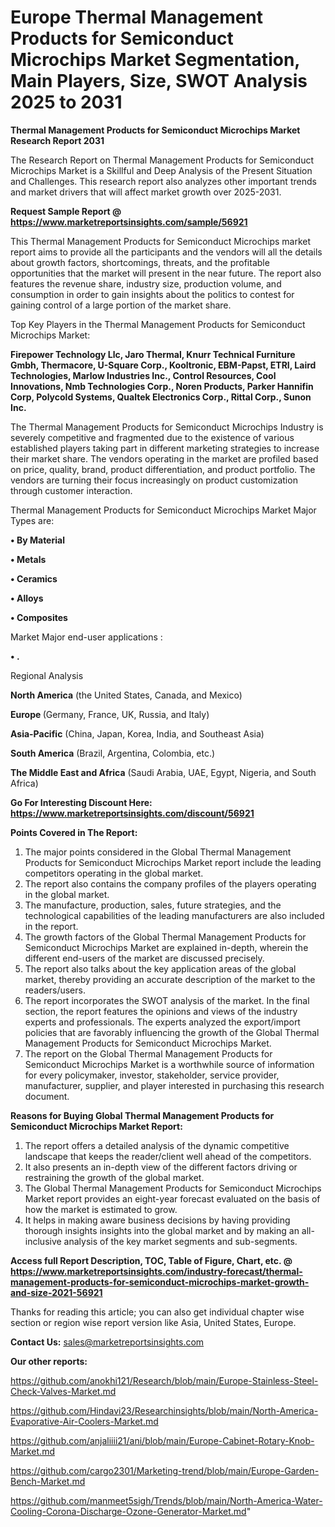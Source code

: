 # Europe Thermal Management Products for Semiconduct Microchips Market Segmentation, Main Players, Size, SWOT Analysis 2025 to 2031

<strong>Thermal Management Products for Semiconduct Microchips Market Research Report 2031</strong>

The Research Report on Thermal Management Products for Semiconduct Microchips Market is a Skillful and Deep Analysis of the Present Situation and Challenges. This research report also analyzes other important trends and market drivers that will affect market growth over 2025-2031.

<strong>Request Sample Report @ <a href=https://www.marketreportsinsights.com/sample/56921>https://www.marketreportsinsights.com/sample/56921</a></strong>

This Thermal Management Products for Semiconduct Microchips market report aims to provide all the participants and the vendors will all the details about growth factors, shortcomings, threats, and the profitable opportunities that the market will present in the near future. The report also features the revenue share, industry size, production volume, and consumption in order to gain insights about the politics to contest for gaining control of a large portion of the market share.

Top Key Players in the Thermal Management Products for Semiconduct Microchips Market:

<strong>Firepower Technology Llc, Jaro Thermal, Knurr Technical Furniture Gmbh, Thermacore, U-Square Corp., Kooltronic, EBM-Papst, ETRI, Laird Technologies, Marlow Industries Inc., Control Resources, Cool Innovations, Nmb Technologies Corp., Noren Products, Parker Hannifin Corp, Polycold Systems, Qualtek Electronics Corp., Rittal Corp., Sunon Inc.</strong>

The Thermal Management Products for Semiconduct Microchips Industry is severely competitive and fragmented due to the existence of various established players taking part in different marketing strategies to increase their market share. The vendors operating in the market are profiled based on price, quality, brand, product differentiation, and product portfolio. The vendors are turning their focus increasingly on product customization through customer interaction.

Thermal Management Products for Semiconduct Microchips Market Major Types are:

<strong>• By Material

• Metals

• Ceramics

• Alloys

• Composites</strong>

Market Major end-user applications :

<strong>• .</strong>

Regional Analysis

</u><strong><b>North America</b></strong> (the United States, Canada, and Mexico)

<strong><b>Europe </b></strong>(Germany, France, UK, Russia, and Italy)

<strong><b>Asia-Pacific</b></strong> (China, Japan, Korea, India, and Southeast Asia)

<strong><b>South America</b></strong> (Brazil, Argentina, Colombia, etc.)

<strong><b>The Middle East and Africa</b></strong> (Saudi Arabia, UAE, Egypt, Nigeria, and South Africa)

<strong>Go For Interesting Discount Here: <a href=https://www.marketreportsinsights.com/discount/56921>https://www.marketreportsinsights.com/discount/56921</a></strong>

<strong>Points Covered in The Report:</strong>
<ol>
  <li>The major points considered in the Global Thermal Management Products for Semiconduct Microchips Market report include the leading competitors operating in the global market.</li>
  <li>The report also contains the company profiles of the players operating in the global market.</li>
  <li>The manufacture, production, sales, future strategies, and the technological capabilities of the leading manufacturers are also included in the report.</li>
  <li>The growth factors of the Global Thermal Management Products for Semiconduct Microchips Market are explained in-depth, wherein the different end-users of the market are discussed precisely.</li>
  <li>The report also talks about the key application areas of the global market, thereby providing an accurate description of the market to the readers/users.</li>
  <li>The report incorporates the SWOT analysis of the market. In the final section, the report features the opinions and views of the industry experts and professionals. The experts analyzed the export/import policies that are favorably influencing the growth of the Global Thermal Management Products for Semiconduct Microchips Market.</li>
  <li>The report on the Global Thermal Management Products for Semiconduct Microchips Market is a worthwhile source of information for every policymaker, investor, stakeholder, service provider, manufacturer, supplier, and player interested in purchasing this research document.</li>
</ol>
<strong>Reasons for Buying Global Thermal Management Products for Semiconduct Microchips Market Report:</strong>

<ol>
  <li>The report offers a detailed analysis of the dynamic competitive landscape that keeps the reader/client well ahead of the competitors.</li>
  <li>It also presents an in-depth view of the different factors driving or restraining the growth of the global market.</li>
  <li>The Global Thermal Management Products for Semiconduct Microchips Market report provides an eight-year forecast evaluated on the basis of how the market is estimated to grow.</li>
  <li>It helps in making aware business decisions by having providing thorough insights insights into the global market and by making an all-inclusive analysis of the key market segments and sub-segments.</li>
</ol>
<strong>Access full Report Description, TOC, Table of Figure, Chart, etc. @ <a href=https://www.marketreportsinsights.com/industry-forecast/thermal-management-products-for-semiconduct-microchips-market-growth-and-size-2021-56921>https://www.marketreportsinsights.com/industry-forecast/thermal-management-products-for-semiconduct-microchips-market-growth-and-size-2021-56921</a></strong>


Thanks for reading this article; you can also get individual chapter wise section or region wise report version like Asia, United States, Europe.

<strong>Contact Us:</strong>
sales@marketreportsinsights.com

<strong>Our other reports:</strong>

<a href=https://github.com/anokhi121/Research/blob/main/Europe-Stainless-Steel-Check-Valves-Market.md>https://github.com/anokhi121/Research/blob/main/Europe-Stainless-Steel-Check-Valves-Market.md</a>

<a href=https://github.com/Hindavi23/Researchinsights/blob/main/North-America-Evaporative-Air-Coolers-Market.md>https://github.com/Hindavi23/Researchinsights/blob/main/North-America-Evaporative-Air-Coolers-Market.md</a>

<a href=https://github.com/anjaliiii21/ani/blob/main/Europe-Cabinet-Rotary-Knob-Market.md>https://github.com/anjaliiii21/ani/blob/main/Europe-Cabinet-Rotary-Knob-Market.md</a>

<a href=https://github.com/cargo2301/Marketing-trend/blob/main/Europe-Garden-Bench-Market.md>https://github.com/cargo2301/Marketing-trend/blob/main/Europe-Garden-Bench-Market.md</a>

<a href=https://github.com/manmeet5sigh/Trends/blob/main/North-America-Water-Cooling-Corona-Discharge-Ozone-Generator-Market.md>https://github.com/manmeet5sigh/Trends/blob/main/North-America-Water-Cooling-Corona-Discharge-Ozone-Generator-Market.md</a>"
